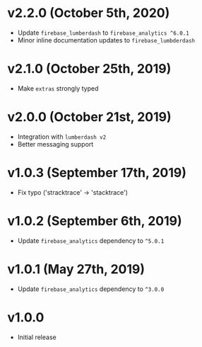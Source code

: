 # v2.2.0 (October 5th, 2020)

- Update `firebase_lumberdash` to `firebase_analytics ^6.0.1`
- Minor inline documentation updates to `firebase_lumbderdash`

# v2.1.0 (October 25th, 2019)

- Make `extras` strongly typed

# v2.0.0 (October 21st, 2019)

- Integration with `lumberdash v2`
- Better messaging support

# v1.0.3 (September 17th, 2019)

- Fix typo ('stracktrace' -> 'stacktrace')

# v1.0.2 (September 6th, 2019)

- Update `firebase_analytics` dependency to `^5.0.1`

# v1.0.1 (May 27th, 2019)

- Update `firebase_analytics` dependency to `^3.0.0`

# v1.0.0

- Initial release
